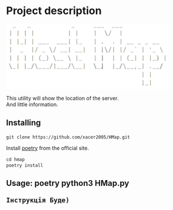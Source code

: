 <h1>Project description</h1>

![logo](img/logo-2.png)

This utility will show the location of the server.  
And little information.

<h2>Installing</h3>
    
    git clone https://github.com/xacer2005/HMap.git

Install [poetry]("https://python-poetry.org/docs/") from the official site.
    
    cd hmap
    poetry install

<h2>Usage: poetry python3 HMap.py
    
    Інструкція Буде)
